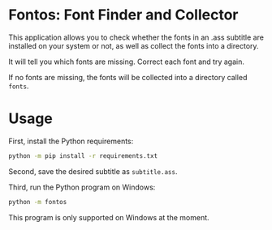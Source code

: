# Fontos: Font Finder and Collector

This application allows you to check whether the fonts in an .ass subtitle are installed on your system or not, as well as collect the fonts into a directory.

It will tell you which fonts are missing. Correct each font and try again.

If no fonts are missing, the fonts will be collected into a directory called `fonts`.

# Usage

First, install the Python requirements:

```bash
python -m pip install -r requirements.txt
```

Second, save the desired subtitle as `subtitle.ass`.

Third, run the Python program on Windows:

```bash
python -m fontos
```

This program is only supported on Windows at the moment.
